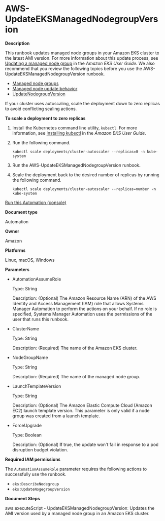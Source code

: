 # AWS\-UpdateEKSManagedNodegroupVersion<a name="automation-aws-updateeksmanagednodegroupversion"></a>

**Description**

This runbook updates managed node groups in your Amazon EKS cluster to the latest AMI version\. For more information about this update process, see [Updating a managed node group](https://docs.aws.amazon.com/eks/latest/userguide/update-managed-node-group.html) in the *Amazon EKS User Guide*\. We also recommend that you review the following topics before you use the AWS\-UpdateEKSManagedNodegroupVersion runbook\.
+ [Managed node groups](https://docs.aws.amazon.com/eks/latest/userguide/managed-node-groups.html)
+ [Managed node update behavior](https://docs.aws.amazon.com/eks/latest/userguide/managed-node-update-behavior.html)
+ [UpdateNodegroupVersion](https://docs.aws.amazon.com/eks/latest/APIReference/;API_UpdateNodegroupVersion.html)

If your cluster uses autoscaling, scale the deployment down to zero replicas to avoid conflicting scaling actions\. 

**To scale a deployment to zero replicas**

1. Install the Kubernetes command line utility, `kubectl`\. For more information, see [Installing kubectl](https://docs.aws.amazon.com/eks/latest/userguide/install-kubectl.html) in the *Amazon EKS User Guide*\.

1. Run the following command\.

   ```
   kubectl scale deployments/cluster-autoscaler --replicas=0 -n kube-system
   ```

1. Run the AWS\-UpdateEKSManagedNodegroupVersion runbook\.

1. Scale the deployment back to the desired number of replicas by running the following command\.

   ```
   kubectl scale deployments/cluster-autoscaler --replicas=number -n kube-system
   ```

[Run this Automation \(console\)](https://console.aws.amazon.com/systems-manager/automation/execute/AWS-UpdateEKSManagedNodegroupVersion)

**Document type**

Automation

**Owner**

Amazon

**Platforms**

Linux, macOS, Windows

**Parameters**
+ AutomationAssumeRole

  Type: String

  Description: \(Optional\) The Amazon Resource Name \(ARN\) of the AWS Identity and Access Management \(IAM\) role that allows Systems Manager Automation to perform the actions on your behalf\. If no role is specified, Systems Manager Automation uses the permissions of the user that runs this runbook\.
+ ClusterName

  Type: String

  Description: \(Required\) The name of the Amazon EKS cluster\.
+ NodeGroupName

  Type: String

  Description: \(Required\) The name of the managed node group\.
+ LaunchTemplateVersion

  Type: String

  Description: \(Optional\) The Amazon Elastic Compute Cloud \(Amazon EC2\) launch template version\. This parameter is only valid if a node group was created from a launch template\.
+ ForceUpgrade

  Type: Boolean

  Description: \(Optional\) If true, the update won't fail in response to a pod disruption budget violation\.

**Required IAM permissions**

The `AutomationAssumeRole` parameter requires the following actions to successfully use the runbook\.
+ `eks:DescribeNodegroup `
+ `eks:UpdateNogegroupVersion`

**Document Steps**

aws:executeScript \- UpdateEKSManagedNodegroupVersion: Updates the AMI version used by a managed node group in an Amazon EKS cluster\.